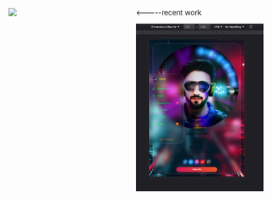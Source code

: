
<p><img align=left width="50%" src=https://github.com/op10y/profile-card/blob/rootX/finalview.jpg><-----recent work</p>
  
  <p><img align=right width="50%" src=https://github.com/op10y/optyx.com/blob/rootX/files/opnip.jpg>


<!---
op10y/op10y is a ✨ special ✨ repository because its `README.md` (this file) appears on your GitHub profile.
You can click the Preview link to take a look at your changes.
--->





